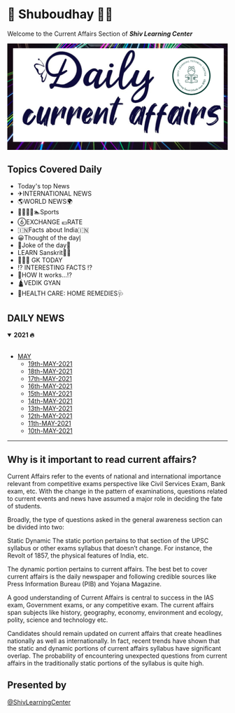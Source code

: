 # 🌄 Shuboudhay 🙏🏻

Welcome to the Current Affairs Section of **_Shiv Learning Center_**

![Image](https://github.com/OddExtension5/daily-current-affairs/blob/main/assets/ca-2323.png)

## Topics Covered Daily

+  Today's top News
+  ✈INTERNATIONAL NEWS
+  🌎WORLD NEWS🌍
+  🚣🚴🏇🏁🏊Sports
+  EXCHANGE 💷RATE
+  🇮🇳Facts about India🇮🇳
+  😀Thought of the day
+  Joke of the day
+  LEARN Sanskrit🙏🏻
+  💁🏻‍♂️ GK TODAY
+  ⁉ INTERESTING FACTS ⁉
+  🤔HOW It works...⁉️
+  🛕VEDIK GYAN
+  🧬HEALTH CARE: HOME REMEDIES🩺


## DAILY NEWS

<details open>
 <summary><strong> 2021 🔥</strong></summary>
<br>
  
- [MAY](https://github.com/OddExtension5/daily-current-affairs/tree/main/MAY)
  - [19th-MAY-2021](MAY/19-MAY-2021.md)
  - [18th-MAY-2021](MAY/18-MAY-2021.md)
  - [17th-MAY-2021](MAY/17-MAY-2021.md)
  - [16th-MAY-2021](MAY/16-MAY-2021.md)
  - [15th-MAY-2021](MAY/15-MAY-2021.md)
  - [14th-MAY-2021](MAY/14-MAY-2021.md)
  - [13th-MAY-2021](MAY/13-MAY-2021.md)
  - [12th-MAY-2021](MAY/12-MAY-2021.md)
  - [11th-MAY-2021](MAY/11-MAY-2021.md)
  - [10th-MAY-2021](MAY/10-MAY-2021.md)

</details>

<hr> </hr>

## Why is it important to read current affairs?</h2>

Current Affairs refer to the events of national and international importance relevant from competitive exams perspective like Civil Services Exam, Bank exam, etc. With the change in the pattern of examinations, questions related to current events and news have assumed a major role in deciding the fate of students.

Broadly, the type of questions asked in the general awareness section can be divided into two:

Static
Dynamic
The static portion pertains to that section of the UPSC syllabus or other exams syllabus that doesn’t change. For instance, the Revolt of 1857, the physical features of India, etc.

The dynamic portion pertains to current affairs. The best bet to cover current affairs is the daily newspaper and following credible sources like Press Information Bureau (PIB) and Yojana Magazine.

A good understanding of Current Affairs is central to success in the IAS exam, Government exams, or any competitive exam. The current affairs span subjects like history, geography, economy, environment and ecology, polity, science and technology etc.

Candidates should remain updated on current affairs that create headlines nationally as well as internationally. In fact, recent trends have shown that the static and dynamic portions of current affairs syllabus have significant overlap. The probability of encountering unexpected questions from current affairs in the traditionally static portions of the syllabus is quite high.
</p>

## Presented by
[@ShivLearningCenter](https://www.linkedin.com/company/shiv-learning-center)

